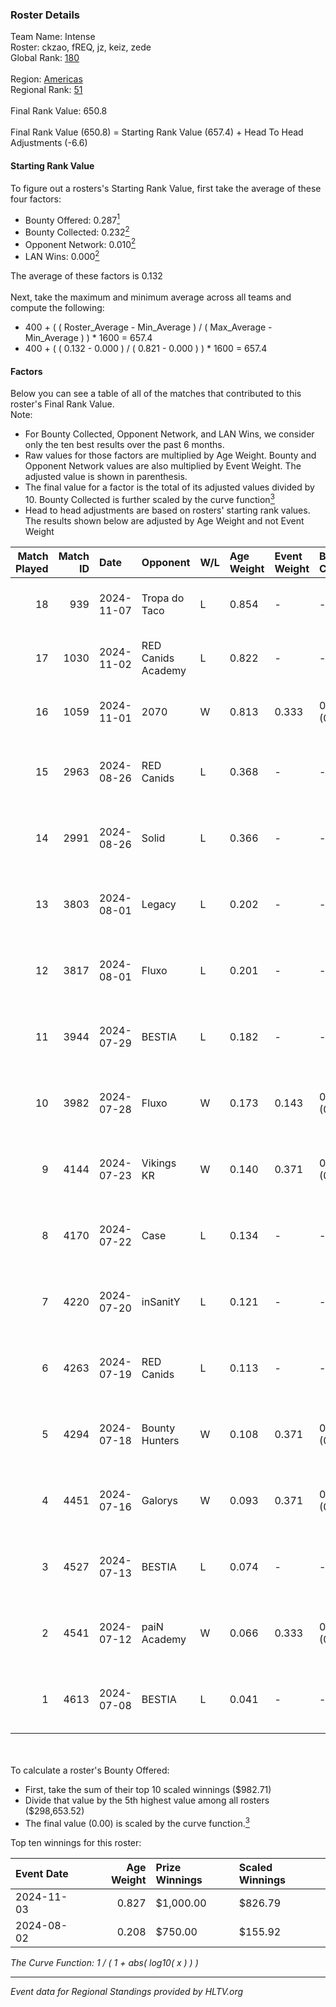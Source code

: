 ### Roster Details<br />
Team Name: Intense<br />
Roster: ckzao, fREQ, jz, keiz, zede<br />
Global Rank: [180](../../standings_global_2024_12_31.md)<br />
<br />
Region: [Americas]( ../../standings_americas_2024_12_31.md)<br />
Regional Rank: [51]( ../../standings_americas_2024_12_31.md)<br />
<br />
Final Rank Value:  650.8<br />
<br />
Final Rank Value (650.8) = Starting Rank Value (657.4) + Head To Head Adjustments (-6.6)<br />

#### Starting Rank Value<br />
To figure out a rosters's Starting Rank Value, first take the average of these four factors:<br />
- Bounty Offered: 0.287[<sup>1</sup>](#table2)
- Bounty Collected: 0.232[<sup>2</sup>](#table1)
- Opponent Network: 0.010[<sup>2</sup>](#table1)
- LAN Wins: 0.000[<sup>2</sup>](#table1)

The average of these factors is 0.132<br />
<br />
Next, take the maximum and minimum average across all teams and compute the following:<br />
- 400 + ( ( Roster_Average - Min_Average ) / ( Max_Average - Min_Average ) ) * 1600 = 657.4
- 400 + ( ( 0.132 - 0.000 ) / ( 0.821 - 0.000 ) ) * 1600 = 657.4


#### Factors<br />
Below you can see a table of all of the matches that contributed to this roster's Final Rank Value.<br />
Note:<br />

- For Bounty Collected, Opponent Network, and LAN Wins, we consider only the ten best results over the past 6 months.
- Raw values for those factors are multiplied by Age Weight. Bounty and Opponent Network values are also multiplied by Event Weight. The adjusted value is shown in parenthesis.
- The final value for a factor is the total of its adjusted values divided by 10. Bounty Collected is further scaled by the curve function[<sup>3</sup>](#curveFunction)
- Head to head adjustments are based on rosters' starting rank values. The results shown below are adjusted by Age Weight and not Event Weight
<span id="table1"></span><br />


| Match Played | Match ID | Date       | Opponent           | W/L | Age Weight | Event Weight | Bounty Collected | Opponent Network | LAN Wins  | H2H Adj. | Roster                          |
| -: | -: | :- | :- | :- | :- | :- | :- | :- | :- | -: | :- |
|           18 |      939 | 2024-11-07 | Tropa do Taco      | L   | 0.854      | -            | -                | -                | -         |    -9.52 | ckzao, fREQ, jz, keiz, zede     |
|           17 |     1030 | 2024-11-02 | RED Canids Academy | L   | 0.822      | -            | -                | -                | -         |   -12.25 | ckzao, fREQ, jz, keiz, zede     |
|           16 |     1059 | 2024-11-01 | 2070               | W   | 0.813      | 0.333        | 0.003 (0.001)    | 0.211 (0.057)    | 0 (0.000) |    12.70 | ckzao, fREQ, jz, keiz, zede     |
|           15 |     2963 | 2024-08-26 | RED Canids         | L   | 0.368      | -            | -                | -                | -         |    -0.97 | ckzao, diozera, fREQ, keiz, mxa |
|           14 |     2991 | 2024-08-26 | Solid              | L   | 0.366      | -            | -                | -                | -         |    -2.41 | ckzao, diozera, fREQ, keiz, mxa |
|           13 |     3803 | 2024-08-01 | Legacy             | L   | 0.202      | -            | -                | -                | -         |    -1.01 | ckzao, diozera, fREQ, keiz, mxa |
|           12 |     3817 | 2024-08-01 | Fluxo              | L   | 0.201      | -            | -                | -                | -         |    -0.52 | ckzao, diozera, fREQ, keiz, mxa |
|           11 |     3944 | 2024-07-29 | BESTIA             | L   | 0.182      | -            | -                | -                | -         |    -0.66 | ckzao, diozera, fREQ, keiz, mxa |
|           10 |     3982 | 2024-07-28 | Fluxo              | W   | 0.173      | 0.143        | 0.119 (0.003)    | 0.606 (0.015)    | 0 (0.000) |     5.02 | ckzao, diozera, fREQ, keiz, mxa |
|            9 |     4144 | 2024-07-23 | Vikings KR         | W   | 0.140      | 0.371        | 0.014 (0.001)    | 0.353 (0.018)    | 0 (0.000) |     2.53 | ckzao, diozera, fREQ, keiz, mxa |
|            8 |     4170 | 2024-07-22 | Case               | L   | 0.134      | -            | -                | -                | -         |    -1.45 | ckzao, diozera, fREQ, keiz, mxa |
|            7 |     4220 | 2024-07-20 | inSanitY           | L   | 0.121      | -            | -                | -                | -         |    -1.24 | ckzao, diozera, fREQ, keiz, mxa |
|            6 |     4263 | 2024-07-19 | RED Canids         | L   | 0.113      | -            | -                | -                | -         |    -0.27 | ckzao, diozera, fREQ, keiz, mxa |
|            5 |     4294 | 2024-07-18 | Bounty Hunters     | W   | 0.108      | 0.371        | 0.006 (0.000)    | 0.058 (0.002)    | 0 (0.000) |     1.84 | ckzao, diozera, fREQ, keiz, mxa |
|            4 |     4451 | 2024-07-16 | Galorys            | W   | 0.093      | 0.371        | 0.005 (0.000)    | 0.101 (0.003)    | 0 (0.000) |     1.61 | ckzao, diozera, fREQ, keiz, mxa |
|            3 |     4527 | 2024-07-13 | BESTIA             | L   | 0.074      | -            | -                | -                | -         |    -0.25 | ckzao, diozera, fREQ, keiz, mxa |
|            2 |     4541 | 2024-07-12 | paiN Academy       | W   | 0.066      | 0.333        | 0.000 (0.000)    | 0.000 (0.000)    | 0 (0.000) |     0.40 | ckzao, diozera, fREQ, keiz, mxa |
|            1 |     4613 | 2024-07-08 | BESTIA             | L   | 0.041      | -            | -                | -                | -         |    -0.14 | ckzao, diozera, fREQ, keiz, mxa |

<br />
<span id="table2"></span><br />
To calculate a roster's Bounty Offered:<br />

- First, take the sum of their top 10 scaled winnings ($982.71)
- Divide that value by the 5th highest value among all rosters ($298,653.52)
- The final value (0.00) is scaled by the curve function.[<sup>3</sup>](#curveFunction)

Top ten winnings for this roster:<br />

| Event Date | Age Weight | Prize Winnings | Scaled Winnings |
| :- | -: | :- | :- |
| 2024-11-03 |      0.827 | $1,000.00      | $826.79         |
| 2024-08-02 |      0.208 | $750.00        | $155.92         |


<span id="curveFunction"></span>_The Curve Function: 1 / ( 1 + abs( log10( x ) ) )_<br />

---
_Event data for Regional Standings provided by HLTV.org_<br />
